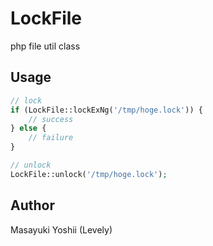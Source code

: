 # LockFile
php file util class

## Usage
```php
// lock
if (LockFile::lockExNg('/tmp/hoge.lock')) {
    // success
} else {
    // failure
}

// unlock
LockFile::unlock('/tmp/hoge.lock');
```

## Author
Masayuki Yoshii (Levely)

